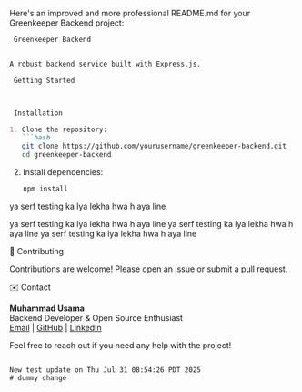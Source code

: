 Here's an improved and more professional README.md for your Greenkeeper Backend project:

```markdown
 Greenkeeper Backend


A robust backend service built with Express.js.

 Getting Started



 Installation

1. Clone the repository:
   ```bash
   git clone https://github.com/yourusername/greenkeeper-backend.git
   cd greenkeeper-backend
   ```

2. Install dependencies:
   ```bash
   npm install
   ```

ya serf testing ka lya lekha hwa h aya line

ya serf testing ka lya lekha hwa h aya line
ya serf testing ka lya lekha hwa h aya line
ya serf testing ka lya lekha hwa h aya line

🤝 Contributing

Contributions are welcome! Please open an issue or submit a pull request.

 ✉️ Contact

**Muhammad Usama**  
Backend Developer & Open Source Enthusiast  
[Email](usamakj47@gmail.com) | [GitHub](https://github.com/usamakj) | [LinkedIn](https://www.linkedin.com/in/muhammad-usama-balti-3aa0a0257)

Feel free to reach out if you need any help with the project!
```

New test update on Thu Jul 31 08:54:26 PDT 2025
# dummy change
